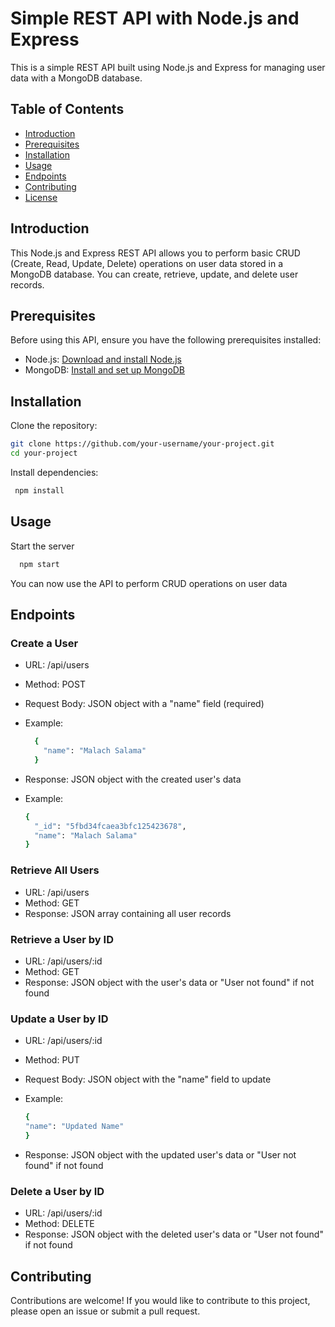 # Simple REST API with Node.js and Express

This is a simple REST API built using Node.js and Express for managing user data with a MongoDB database.

## Table of Contents

- [Introduction](#introduction)
- [Prerequisites](#prerequisites)
- [Installation](#installation)
- [Usage](#usage)
- [Endpoints](#endpoints)
- [Contributing](#contributing)
- [License](#license)

## Introduction

This Node.js and Express REST API allows you to perform basic CRUD (Create, Read, Update, Delete) operations on user data stored in a MongoDB database. You can create, retrieve, update, and delete user records.

## Prerequisites

Before using this API, ensure you have the following prerequisites installed:

- Node.js: [Download and install Node.js](https://nodejs.org/)
- MongoDB: [Install and set up MongoDB](https://docs.mongodb.com/manual/installation/)

## Installation

 Clone the repository:
   ```bash
   git clone https://github.com/your-username/your-project.git
   cd your-project
   ```

 Install dependencies:
 ```bash
  npm install
 ```

## Usage
Start the server
  ```bash
    npm start
  ```
You can now use the API to perform CRUD operations on user data

## Endpoints
### Create a User
- URL: /api/users

- Method: POST

- Request Body: JSON object with a "name" field (required)

- Example:
  ```bash
    {
      "name": "Malach Salama"
    }
  ```
- Response: JSON object with the created user's data
- Example:
  ```bash
  {
    "_id": "5fbd34fcaea3bfc125423678",
    "name": "Malach Salama"
  }
  ```

### Retrieve All Users
- URL: /api/users
- Method: GET
- Response: JSON array containing all user records

### Retrieve a User by ID
- URL: /api/users/:id
- Method: GET
- Response: JSON object with the user's data or "User not found" if not found


### Update a User by ID
- URL: /api/users/:id

- Method: PUT

- Request Body: JSON object with the "name" field to update

- Example:
  ```bash
  {
  "name": "Updated Name"
  }
  ```
- Response: JSON object with the updated user's data or "User not found" if not found

### Delete a User by ID
- URL: /api/users/:id
- Method: DELETE
- Response: JSON object with the deleted user's data or "User not found" if not found


## Contributing
Contributions are welcome! If you would like to contribute to this project, please open an issue or submit a pull request.



   

